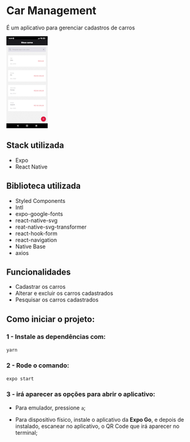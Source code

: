 
# Car Management

É um aplicativo para gerenciar cadastros de carros


![](https://raw.githubusercontent.com/willian-onuki/carManagement/master/src/assets/app.gif)


## Stack utilizada

- Expo
- React Native


## Biblioteca utilizada

- Styled Components
- Intl
- expo-google-fonts
- react-native-svg
- reat-native-svg-transformer
- react-hook-form
- react-navigation
- Native Base
- axios


## Funcionalidades

- Cadastrar os carros
- Alterar e excluir os carros cadastrados
- Pesquisar os carros cadastrados


## Como iniciar o projeto:
### 1 - Instale as dependências com:

    yarn

### 2 - Rode o comando:

    expo start

### 3 - irá aparecer as opções para abrir o aplicativo:

- Para emulador, pressione `a`;

- Para dispositivo físico, instale o aplicativo da **Expo Go**, e depois de instalado, escanear no aplicativo, o QR Code que irá aparecer no terminal;
